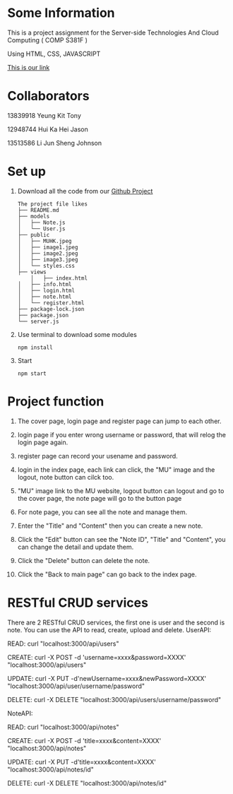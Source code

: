 # Some Information
This is a project assignment for the Server-side Technologies And Cloud Computing ( COMP S381F ) 

Using HTML, CSS, JAVASCRIPT

[This is our link](https://three81project-group24.onrender.com)

# Collaborators
13839918 Yeung Kit Tony

12948744 Hui Ka Hei Jason

13513586 Li Jun Sheng Johnson

# Set up 
1. Download all the code from our [Github Project](https://github.com/JohnsonLJS/381project_group24)
	```
   The project file likes
	├── README.md
	├── models
 	│   ├── Note.js
	│   └── User.js
	├── public
	│   ├── MUHK.jpeg
	│   ├── image1.jpeg
	│   ├── image2.jpeg
 	│   ├── image3.jpeg
	│   └── styles.css
	├──	views
    	│	├── index.html
   	│ 	├── info.html
   	│ 	├── login.html
	│	├── note.html 
	│	└── register.html
	├── package-lock.json
	├── package.json
	└── server.js
    ```
3. Use terminal to download some modules
	```
 	npm install
	```

4. Start
	```
	npm start
	```
 # Project function
 1. The cover page, login page and register page can jump to each other.

 2. login page if you enter wrong username or password, that will relog the login page again.

 3. register page can record your usename and password.

 4. login in the index page, each link can click, the "MU" image and the logout, note button can cilck too.

 5. "MU" image link to the MU website, logout button can logout and go to the cover page, the note page will go to the button page
 
 6. For note page, you can see all the note and manage them.
 
 7. Enter the "Title" and "Content" then you can create a new note.
 
 8. Click the "Edit" button can see the "Note ID", "Title" and "Content", you can change the detail and update them.
 
 9. Click the "Delete" button can delete the note.
 
 10. Click the "Back to main page" can go back to the index page.

#  RESTful CRUD services 
There are 2 RESTful CRUD services, the first one is user and the second is note. You can use the API to read, create, upload and delete.
UserAPI:

READ:
curl "localhost:3000/api/users"

CREATE:
curl -X POST -d 'username=xxxx&password=XXXX' "localhost:3000/api/users"

UPDATE:
curl -X PUT -d'newUsername=xxxx&newPassword=XXXX' "localhost:3000/api/user/username/password"

DELETE:
curl -X DELETE "localhost:3000/api/users/username/password"

NoteAPI:

READ:
curl "localhost:3000/api/notes"

CREATE:
curl -X POST -d 'title=xxxx&content=XXXX' "localhost:3000/api/notes"

UPDATE:
curl -X PUT -d'title=xxxx&content=XXXX' "localhost:3000/api/notes/id"

DELETE:
curl -X DELETE "localhost:3000/api/notes/id"
 
     
   
 
	
